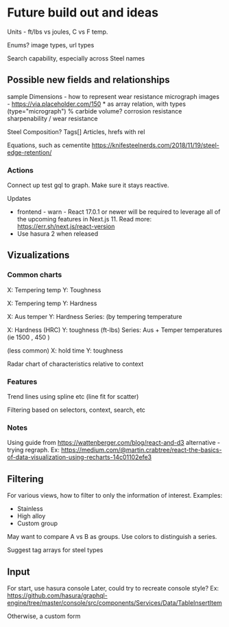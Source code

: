 # Future build out and ideas

Units - ft/lbs vs joules, C vs F temp.

Enums? image types, url types

Search capability, especially across Steel names

## Possible new fields and relationships

sample
  Dimensions - how to represent
  wear resistance 
  micrograph images - https://via.placeholder.com/150
    * as array relation, with types (type="micrograph")
  % carbide volume?
  corrosion resistance
  sharpenability / wear resistance
  
Steel
  Composition?
  Tags[]
  Articles, hrefs with rel
 
Equations, such as cementite https://knifesteelnerds.com/2018/11/19/steel-edge-retention/

### Actions

Connect up test gql to graph. Make sure it stays reactive.


Updates
* frontend - warn  - React 17.0.1 or newer will be required to leverage all of the upcoming features in Next.js 11. Read more: https://err.sh/next.js/react-version
* Use hasura 2 when released

## Vizualizations

### Common charts

X: Tempering temp
Y: Toughness

X: Tempering temp
Y: Hardness

X: Aus temper
Y: Hardness
Series: (by tempering temperature

X: Hardness (HRC) 
Y: toughness (ft-lbs)
Series: Aus + Temper temperatures (ie 1500 , 450 )

(less common)
X: hold time
Y: toughness

Radar chart of characteristics relative to context

### Features

Trend lines using spline etc (line fit for scatter)

Filtering based on selectors, context, search, etc

### Notes

Using guide from https://wattenberger.com/blog/react-and-d3
  alternative - trying regraph. Ex: https://medium.com/@martin.crabtree/react-the-basics-of-data-visualization-using-recharts-14c01102efe3

## Filtering

For various views, how to filter to only the information of interest. Examples:
* Stainless
* High alloy
* Custom group

May want to compare A vs B as groups. Use colors to distinguish a series. 

Suggest tag arrays for steel types

## Input

For start, use hasura console
Later, could try to recreate console style? Ex: https://github.com/hasura/graphql-engine/tree/master/console/src/components/Services/Data/TableInsertItem

Otherwise, a custom form